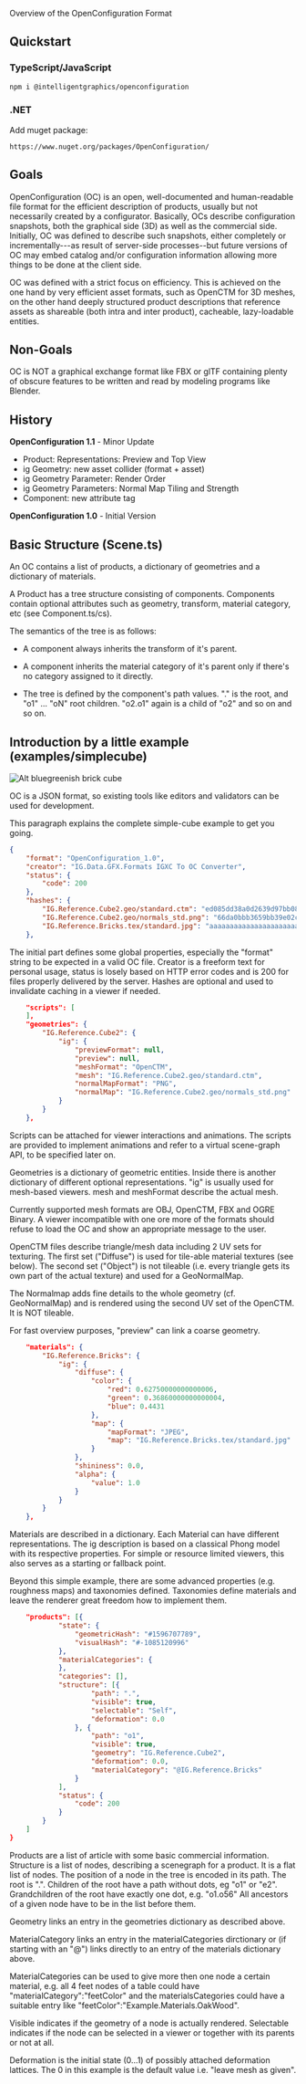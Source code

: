 Overview of the OpenConfiguration Format

## Quickstart
### TypeScript/JavaScript

```sh
npm i @intelligentgraphics/openconfiguration
```

### .NET

Add muget package:

```
https://www.nuget.org/packages/OpenConfiguration/
```

## Goals

OpenConfiguration (OC) is an open, well-documented and human-readable file format for the efficient description of products, usually but not necessarily created by a configurator. Basically, OCs describe configuration snapshots, both the graphical side (3D) as well as the commercial side. Initially, OC was defined to describe such snapshots, either completely or incrementally---as result of server-side processes--but future versions of OC may embed catalog and/or configuration information allowing more things to be done at the client side.

OC was defined with a strict focus on efficiency. This is achieved on the one hand by very efficient asset formats, such as OpenCTM for 3D meshes, on the other hand deeply structured product descriptions that reference assets as shareable (both intra and inter product), cacheable, lazy-loadable entities.
 
## Non-Goals

OC is NOT a graphical exchange format like FBX or glTF containing plenty of obscure features to be written and read by modeling programs like Blender.

## History

**OpenConfiguration 1.1** - Minor Update

- Product: Representations: Preview and Top View
- ig Geometry: new asset collider (format + asset)
- ig Geometry Parameter: Render Order
- ig Geometry Parameters: Normal Map Tiling and Strength
- Component: new attribute tag

**OpenConfiguration 1.0** - Initial Version

## Basic Structure (Scene.ts)

An OC contains a list of products, a dictionary of geometries and a dictionary of materials. 

A Product has a tree structure consisting of components. Components contain optional attributes such as geometry, transform, material category, etc (see Component.ts/cs).

The semantics of the tree is as follows:

- A component always inherits the transform of it's parent.

- A component inherits the material category of it's parent only if there's no category assigned to it directly.

- The tree is defined by the component's path values. "." is the root, and "o1" ... "oN" root children. "o2.o1" again is a child of "o2" and so on and so on.

## Introduction by a little example (examples/simplecube)

![Alt bluegreenish brick cube](simplecube.png?raw=true "simplecube")

OC is a JSON format, so existing tools like editors and validators can be used for development.

This paragraph explains the complete simple-cube example to get you going.

```json
{
	"format": "OpenConfiguration_1.0",
	"creator": "IG.Data.GFX.Formats IGXC To OC Converter",
	"status": {
		"code": 200
	},
	"hashes": {
		"IG.Reference.Cube2.geo/standard.ctm": "ed085dd38a0d2639d97bb0802932d8b2",
		"IG.Reference.Cube2.geo/normals_std.png": "66da0bbb3659bb39e02cd556b0539f0d",
		"IG.Reference.Bricks.tex/standard.jpg": "aaaaaaaaaaaaaaaaaaaaaaaaaaaaaaa"
	},
```
The initial part defines some global properties, especially the "format" string to be expected in a valid OC file.
Creator is a freeform text for personal usage, status is losely based on  HTTP error codes and is 200 for files properly delivered by the server.
Hashes are optional and used to invalidate caching in a viewer if needed.

```json
	"scripts": [
	],
	"geometries": {
		"IG.Reference.Cube2": {
			"ig": {
				"previewFormat": null,
				"preview": null,
				"meshFormat": "OpenCTM",
				"mesh": "IG.Reference.Cube2.geo/standard.ctm",
				"normalMapFormat": "PNG",
				"normalMap": "IG.Reference.Cube2.geo/normals_std.png"
			}
		}
	},
```
Scripts can be attached for viewer interactions and animations. The scripts are provided to implement animations and refer to a virtual scene-graph API, to be specified later on.

Geometries is a dictionary of geometric entities. Inside there is another dictionary of different optional representations. "ig" is usually used for mesh-based viewers. mesh and meshFormat describe the actual mesh.

Currently supported mesh formats are OBJ, OpenCTM, FBX and OGRE Binary. A viewer incompatible with one ore more of the formats should refuse to load the OC and show an appropriate message to the user.

OpenCTM files describe triangle/mesh data including 2 UV sets for texturing. The first set ("Diffuse") is used for tile-able material textures (see below).
The second set ("Object") is not tileable (i.e. every triangle gets its own part of the actual texture) and used for a GeoNormalMap. 

The Normalmap adds fine details to the whole geometry (cf. GeoNormalMap) and is rendered using the second UV set of the OpenCTM. It is NOT tileable.

For fast overview purposes, "preview" can link a coarse geometry.

```json
	"materials": {
		"IG.Reference.Bricks": {
			"ig": {
				"diffuse": {
					"color": {
						"red": 0.62750000000000006,
						"green": 0.36860000000000004,
						"blue": 0.4431
					},
					"map": {
						"mapFormat": "JPEG",
						"map": "IG.Reference.Bricks.tex/standard.jpg"
					}
				},
				"shininess": 0.0,
				"alpha": {
					"value": 1.0
				}
			}
		}
	},
```

Materials are described in a dictionary. Each Material can have different representations.
The ig description is based on a classical Phong model with its respective properties.
For simple or resource limited viewers, this also serves as a starting or fallback point.

Beyond this simple example, there are some advanced properties (e.g. roughness maps) and 
taxonomies defined. Taxonomies define materials and leave the renderer great freedom
how to implement them. 

```json
	"products": [{
			"state": {
				"geometricHash": "#1596707789",
				"visualHash": "#-1085120996"
			},
			"materialCategories": {
			},
			"categories": [],
			"structure": [{
					"path": ".",
					"visible": true,
					"selectable": "Self",
					"deformation": 0.0
				}, {
					"path": "o1",
					"visible": true,
					"geometry": "IG.Reference.Cube2",
					"deformation": 0.0,
					"materialCategory": "@IG.Reference.Bricks"
				}
			],
			"status": {
				"code": 200
			}
		}
	]
}
```

Products are a list of article with some basic commercial information.
Structure is a list of nodes, describing a scenegraph for a product.
It is a flat list of nodes. The position of a node in the tree is encoded 
in its path. The root is ".". Children of the root have a path without dots,
eg "o1" or "e2". Grandchildren of the root have exactly one dot, e.g. "o1.o56"
All ancestors of a given node have to be in the list before them.

Geometry links an entry in the geometries dictionary as described above.

MaterialCategory links an entry in the materialCategories dirctionary or 
(if starting with an "@") links directly to an entry of the materials 
dictionary above.

MaterialCategories can be used to give more then one node a certain material,
e.g. all 4 feet nodes of a table could have  
"materialCategory":"feetColor" and the materialsCategories could have a suitable
entry like "feetColor":"Example.Materials.OakWood".

Visible indicates if the geometry of a node is actually rendered.
Selectable indicates if the node can be selected in a viewer or together 
with its parents or not at all.

Deformation is the initial state (0...1) of possibly attached deformation 
lattices. The 0 in this example is the default value i.e. "leave mesh as given". 
